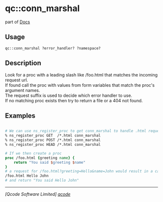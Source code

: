 qc::conn_marshal
================

part of [Docs](.)

Usage
-----
`qc::conn_marshal ?error_handler? ?namespace?`

Description
-----------
Look for a proc with a leading slash like /foo.html that matches the incoming request url.<br/>If found call the proc with values from form variables that match the proc's argument names.<br/>The request suffix is used to decide which error handler to use.<br/>If no matching proc exists then try to return a file or a 404 not found.

Examples
--------
```tcl

# We can use ns_register_proc to get conn_marshal to handle .html requests with
% ns_register_proc GET  /*.html conn_marshal
% ns_register_proc POST /*.html conn_marshal
% ns_register_proc HEAD /*.html conn_marshal

# If we then create a proc
proc /foo.html {greeting name} {
    return "You said $greeting $name"
}
# a request for /foo.html?greeting=Hello&name=John would result in a call to 
/foo.html Hello John
# and return "You said Hello John"

```

----------------------------------
*[Qcode Software Limited] [qcode]*

[qcode]: http://www.qcode.co.uk "Qcode Software"